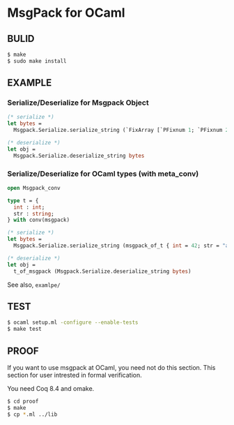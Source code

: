 MsgPack for OCaml
==============================

BULID
------------

``` bash
$ make
$ sudo make install
```

EXAMPLE
------------

### Serialize/Deserialize for Msgpack Object

``` ocaml
(* serialize *)
let bytes = 
  Msgpack.Serialize.serialize_string (`FixArray [`PFixnum 1; `PFixnum 2; `PFixnum 3])

(* deserialize *)
let obj =
  Msgpack.Serialize.deserialize_string bytes
```

### Serialize/Deserialize for OCaml types (with meta_conv)

``` ocaml
open Msgpack_conv

type t = {
  int : int;
  str : string;
} with conv(msgpack)

(* serialize *)
let bytes = 
  Msgpack.Serialize.serialize_string (msgpack_of_t { int = 42; str = "ans" })

(* deserialize *)
let obj =
  t_of_msgpack (Msgpack.Serialize.deserialize_string bytes)
```

See also, `examlpe/`

TEST
------------

``` bash
$ ocaml setup.ml -configure --enable-tests
$ make test
```

PROOF
-----------

If you want to use msgpack at OCaml, you need not do this section.
This section for user intrested in formal verification.

You need Coq 8.4 and omake.

``` bash
$ cd proof
$ make
$ cp *.ml ../lib
```

